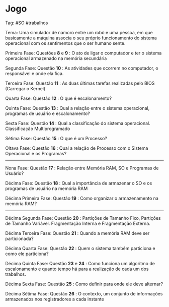 # Jogo

Tag: #SO #trabalhos

Tema: Uma simulador de namoro entre um robô e uma pessoa, em que basicamente a máquina associa o seu próprio funcionamento do sistema operacional com os sentimentos que o ser humano sente.

Primeira Fase: Questões **8** e **9** : O ato de ligar o computador e ter o sistema operacional armazenado na memória secundária

Segunda Fase: Questão **10** : As atividades que ocorrem no computador, o responsável e onde ela fica.

Terceira Fase: Questão **11** : As duas últimas tarefas realizadas pelo BIOS (Carregar o Kernel)

Quarta Fase: Questão **12** : O que é escalonamento?

Quinta Fase: Questão **13** : Qual a relação entre o sistema operacional, programas de usuário e escalonamento?

Sexta Fase: Questão **14** : Qual a classificação do sistema operacional. Classificação Multiprogramado

Sétima Fase: Questão **15** : O que é um Processo?

Oitava Fase: Questão **16** : Qual a relação de Processo com o Sistema Operacional e os Programas?

***

Nona Fase: Questão **17** :  Relação entre Memória RAM, SO e Programas de Usuário?

Décima Fase: Questão **18** : Qual a importância de armazenar o SO e os programas de usuário na memória RAM

Décima Primeira Fase: Questão **19** : Como organizar o armazenamento na memória RAM?

***

Décima Segunda Fase: Questão **20** : Partições de Tamanho Fixo, Partições de Tamanho Variável. Fragmentação Interna e Fragmentação Externa.

Décima Terceira Fase: Questão **21** : Quando a memória RAM deve ser particionada? 

Décima Quarta Fase: Questão **22** : Quem o sistema também particiona e como ele particiona?

Décima Quinta Fase: Questão **23** e **24** : Como funciona um algoritmo de escalonamento e quanto tempo há para a realização de cada um dos trabalhos.

Décima Sexta Fase: Questão **25** : Como definir para onde ele deve alternar?

Décima Sétima Fase: Questão **26** : O contexto, um conjunto de informações armazenados nos registradores a cada instante